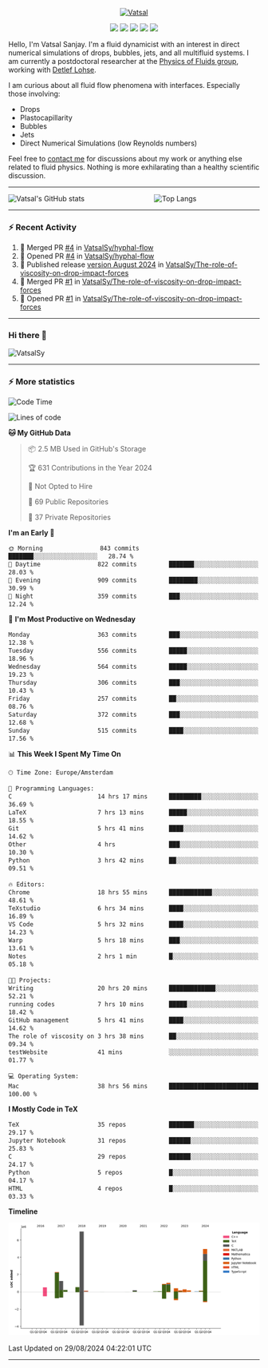 <center>

[<img alt="Vatsal" width="200px" src="https://www.dropbox.com/s/dxyybgtblo8er6h/Logo_Vatsal_Vector.png?raw=1">](https://www.vatsalsanjay.com)

[<img src="https://img.shields.io/badge/googlescholar-4285F4?&style=for-the-badge&logo=googlescholar&logoColor=white">](https://scholar.google.com/citations?hl=en&user=67aQviYAAAAJ)
[<img src="https://img.shields.io/static/v1.svg?&style=for-the-badge&logo=ResearchGate&label=&message=ResearchGate&logoColor=white&color=green">](https://www.researchgate.net/profile/Vatsal-Sanjay-2)
[<img src="https://img.shields.io/badge/twitter-1DA1F2?&style=for-the-badge&logo=twitter&logoColor=white">](https://twitter.com/VatsalSanjay)
[<img src="https://img.shields.io/badge/linkedin-0A66C2?&style=for-the-badge&logo=linkedin">](https://www.linkedin.com/in/vatsalsanjay/)
[<img src="https://img.shields.io/badge/orcid-A6CE39?&style=for-the-badge&logo=orcid&logoColor=white">](https://orcid.org/0000-0002-4293-6099)

</center>

Hello, I'm Vatsal Sanjay. I'm a fluid dynamicist with an interest in direct numerical simulations of drops, bubbles, jets, and all multifluid systems. I am currently a postdoctoral researcher at the [Physics of Fluids group](https://pof.tnw.utwente.nl), working with [Detlef Lohse](https://en.wikipedia.org/wiki/Detlef_Lohse). 

I am curious about all fluid flow phenomena with interfaces. Especially those involving:

- Drops
- Plastocapillarity
- Bubbles
- Jets
- Direct Numerical Simulations (low Reynolds numbers)

Feel free to [contact me](mailto:contact@vatsalsanjay.com) for discussions about my work or anything else related to fluid physics. Nothing is more exhilarating than a healthy scientific discussion.

<!-- ![Vatsal's GitHub stats](https://github-readme-stats-xi-wine-74.vercel.app/api?username=VatsalSy&show_icons=true&theme=vision-friendly-dark)

![Top Langs](https://github-readme-stats-xi-wine-74.vercel.app/api/top-langs/?username=VatsalSy&layout=compact&theme=vision-friendly-dark) -->

---
<div style="display: flex; justify-content: space-between;">
    <img src="https://github-readme-stats-xi-wine-74.vercel.app/api?username=VatsalSy&show_icons=true&theme=vision-friendly-dark" alt="Vatsal's GitHub stats" style="width: 55%;">
    <img src="https://github-readme-stats-xi-wine-74.vercel.app/api/top-langs/?username=VatsalSy&layout=compact&theme=vision-friendly-dark" alt="Top Langs" style="width: 42%;">
</div>

---

### :zap: Recent Activity

<!--START_SECTION:activity-->
1. 🎉 Merged PR [#4](https://github.com/VatsalSy/hyphal-flow/pull/4) in [VatsalSy/hyphal-flow](https://github.com/VatsalSy/hyphal-flow)
2. 💪 Opened PR [#4](https://github.com/VatsalSy/hyphal-flow/pull/4) in [VatsalSy/hyphal-flow](https://github.com/VatsalSy/hyphal-flow)
3. 🚀 Published release [version August 2024](https://github.com/VatsalSy/The-role-of-viscosity-on-drop-impact-forces/releases/tag/v1.0) in [VatsalSy/The-role-of-viscosity-on-drop-impact-forces](https://github.com/VatsalSy/The-role-of-viscosity-on-drop-impact-forces)
4. 🎉 Merged PR [#1](https://github.com/VatsalSy/The-role-of-viscosity-on-drop-impact-forces/pull/1) in [VatsalSy/The-role-of-viscosity-on-drop-impact-forces](https://github.com/VatsalSy/The-role-of-viscosity-on-drop-impact-forces)
5. 💪 Opened PR [#1](https://github.com/VatsalSy/The-role-of-viscosity-on-drop-impact-forces/pull/1) in [VatsalSy/The-role-of-viscosity-on-drop-impact-forces](https://github.com/VatsalSy/The-role-of-viscosity-on-drop-impact-forces)
<!--END_SECTION:activity-->
---

### Hi there 👋
<p align="left"> <img src="https://komarev.com/ghpvc/?username=VatsalSy&label=Profile%20views&color=orange&style=for-the-badge" alt="VatsalSy" /> </p>

---
### :zap: More statistics

<!--START_SECTION:waka-->
![Code Time](http://img.shields.io/badge/Code%20Time-248%20hrs%2044%20mins-blue)

![Lines of code](https://img.shields.io/badge/From%20Hello%20World%20I%27ve%20Written-20.3%20million%20lines%20of%20code-blue)

**🐱 My GitHub Data** 

> 📦 2.5 MB Used in GitHub's Storage 
 > 
> 🏆 631 Contributions in the Year 2024
 > 
> 🚫 Not Opted to Hire
 > 
> 📜 69 Public Repositories 
 > 
> 🔑 37 Private Repositories 
 > 
**I'm an Early 🐤** 

```text
🌞 Morning                843 commits         ███████░░░░░░░░░░░░░░░░░░   28.74 % 
🌆 Daytime                822 commits         ███████░░░░░░░░░░░░░░░░░░   28.03 % 
🌃 Evening                909 commits         ████████░░░░░░░░░░░░░░░░░   30.99 % 
🌙 Night                  359 commits         ███░░░░░░░░░░░░░░░░░░░░░░   12.24 % 
```
📅 **I'm Most Productive on Wednesday** 

```text
Monday                   363 commits         ███░░░░░░░░░░░░░░░░░░░░░░   12.38 % 
Tuesday                  556 commits         █████░░░░░░░░░░░░░░░░░░░░   18.96 % 
Wednesday                564 commits         █████░░░░░░░░░░░░░░░░░░░░   19.23 % 
Thursday                 306 commits         ███░░░░░░░░░░░░░░░░░░░░░░   10.43 % 
Friday                   257 commits         ██░░░░░░░░░░░░░░░░░░░░░░░   08.76 % 
Saturday                 372 commits         ███░░░░░░░░░░░░░░░░░░░░░░   12.68 % 
Sunday                   515 commits         ████░░░░░░░░░░░░░░░░░░░░░   17.56 % 
```


📊 **This Week I Spent My Time On** 

```text
🕑︎ Time Zone: Europe/Amsterdam

💬 Programming Languages: 
C                        14 hrs 17 mins      █████████░░░░░░░░░░░░░░░░   36.69 % 
LaTeX                    7 hrs 13 mins       █████░░░░░░░░░░░░░░░░░░░░   18.55 % 
Git                      5 hrs 41 mins       ████░░░░░░░░░░░░░░░░░░░░░   14.62 % 
Other                    4 hrs               ███░░░░░░░░░░░░░░░░░░░░░░   10.30 % 
Python                   3 hrs 42 mins       ██░░░░░░░░░░░░░░░░░░░░░░░   09.51 % 

🔥 Editors: 
Chrome                   18 hrs 55 mins      ████████████░░░░░░░░░░░░░   48.61 % 
TeXstudio                6 hrs 34 mins       ████░░░░░░░░░░░░░░░░░░░░░   16.89 % 
VS Code                  5 hrs 32 mins       ████░░░░░░░░░░░░░░░░░░░░░   14.23 % 
Warp                     5 hrs 18 mins       ███░░░░░░░░░░░░░░░░░░░░░░   13.61 % 
Notes                    2 hrs 1 min         █░░░░░░░░░░░░░░░░░░░░░░░░   05.18 % 

🐱‍💻 Projects: 
Writing                  20 hrs 20 mins      █████████████░░░░░░░░░░░░   52.21 % 
running codes            7 hrs 10 mins       █████░░░░░░░░░░░░░░░░░░░░   18.42 % 
GitHub management        5 hrs 41 mins       ████░░░░░░░░░░░░░░░░░░░░░   14.62 % 
The role of viscosity on 3 hrs 38 mins       ██░░░░░░░░░░░░░░░░░░░░░░░   09.34 % 
testWebsite              41 mins             ░░░░░░░░░░░░░░░░░░░░░░░░░   01.77 % 

💻 Operating System: 
Mac                      38 hrs 56 mins      █████████████████████████   100.00 % 
```

**I Mostly Code in TeX** 

```text
TeX                      35 repos            ███████░░░░░░░░░░░░░░░░░░   29.17 % 
Jupyter Notebook         31 repos            ██████░░░░░░░░░░░░░░░░░░░   25.83 % 
C                        29 repos            ██████░░░░░░░░░░░░░░░░░░░   24.17 % 
Python                   5 repos             █░░░░░░░░░░░░░░░░░░░░░░░░   04.17 % 
HTML                     4 repos             █░░░░░░░░░░░░░░░░░░░░░░░░   03.33 % 
```



**Timeline**

![Lines of Code chart](https://raw.githubusercontent.com/VatsalSy/VatsalSy/main/assets/bar_graph.png)


 Last Updated on 29/08/2024 04:22:01 UTC
<!--END_SECTION:waka-->
---

